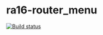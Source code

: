 # ra16-router_menu

[![Build status](https://ci.appveyor.com/api/projects/status/koveva95c8se12md?svg=true)](https://ci.appveyor.com/project/DmitriyAg1967/ra16-router-menu)